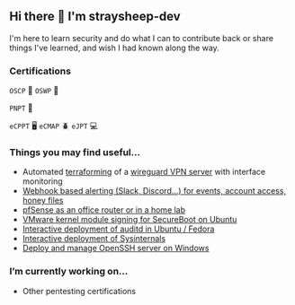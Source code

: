 ## Hi there 👋 I'm straysheep-dev

I'm here to learn security and do what I can to contribute back or share things I've learned, and wish I had known along the way.


### Certifications
`OSCP` 🐉 `OSWP` 🛜

`PNPT` 🧭️

`eCPPT` 🖥️ `eCMAP` 🪲 `eJPT` 💻


### Things you may find useful...

- Automated [terraforming](https://github.com/straysheep-dev/terraform-configs) of a [wireguard VPN server](https://github.com/straysheep-dev/ansible-configs/tree/main/build-wireguard-server) with interface monitoring
- [Webhook based alerting (Slack, Discord...) for events, account access, honey files](https://github.com/straysheep-dev/alert-service)
- [pfSense as an office router or in a home lab](https://github.com/straysheep-dev/cheatsheets/blob/main/pfsense/pfsense.md)
- [VMware kernel module signing for SecureBoot on Ubuntu](https://github.com/straysheep-dev/linux-configs/blob/main/hypervisors/vmware/vmware-sign-modules.sh)
- [Interactive deployment of auditd in Ubuntu / Fedora](https://github.com/straysheep-dev/setup-auditd)
- [Interactive deployment of Sysinternals](https://github.com/straysheep-dev/windows-configs/blob/main/Manage-Sysinternals.ps1)
- [Deploy and manage OpenSSH server on Windows](https://github.com/straysheep-dev/windows-configs/blob/main/Manage-OpenSSHServer.ps1)


### I’m currently working on...

- Other pentesting certifications
